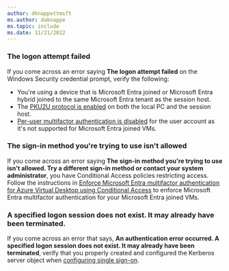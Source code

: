 ```yaml
---
author: dknappettmsft
ms.author: daknappe
ms.topic: include
ms.date: 11/21/2022
---
```


### The logon attempt failed

If you come across an error saying **The logon attempt failed** on the Windows Security credential prompt, verify the following:

- You're using a device that is Microsoft Entra joined or Microsoft Entra hybrid joined to the same Microsoft Entra tenant as the session host.
- The [PKU2U protocol is enabled](/windows/security/threat-protection/security-policy-settings/network-security-allow-pku2u-authentication-requests-to-this-computer-to-use-online-identities) on both the local PC and the session host.
- [Per-user multifactor authentication is disabled](/azure/virtual-desktop/set-up-mfa?tabs=avd#azure-ad-joined-session-host-vms#azure-ad-joined-session-host-vms) for the user account as it's not supported for Microsoft Entra joined VMs.

### The sign-in method you're trying to use isn't allowed

If you come across an error saying **The sign-in method you're trying to use isn't allowed. Try a different sign-in method or contact your system administrator**, you have Conditional Access policies restricting access. Follow the instructions in [Enforce Microsoft Entra multifactor authentication for Azure Virtual Desktop using Conditional Access](/azure/virtual-desktop/set-up-mfa?tabs=avd#azure-ad-joined-session-host-vms#azure-ad-joined-session-host-vms) to enforce Microsoft Entra multifactor authentication for your Microsoft Entra joined VMs.

### A specified logon session does not exist. It may already have been terminated.

If you come across an error that says, **An authentication error occurred. A specified logon session does not exist. It may already have been terminated**, verify that you properly created and configured the Kerberos server object when [configuring single sign-on](/azure/virtual-desktop/configure-single-sign-on).
